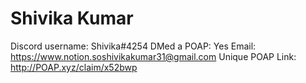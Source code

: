 # Shivika Kumar

Discord username: Shivika#4254
DMed a POAP: Yes
Email: https://www.notion.soshivikakumar31@gmail.com
Unique POAP Link: http://POAP.xyz/claim/x52bwp